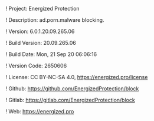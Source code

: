! Project: Energized Protection

! Description: ad.porn.malware blocking.

! Version: 6.0.1.20.09.265.06

! Build Version: 20.09.265.06

! Build Date: Mon, 21 Sep 20 06:06:16

! Version Code: 2650606

! License: CC BY-NC-SA 4.0, https://energized.pro/license

! Github: https://github.com/EnergizedProtection/block

! Gitlab: https://gitlab.com/EnergizedProtection/block


! Web: https://energized.pro
